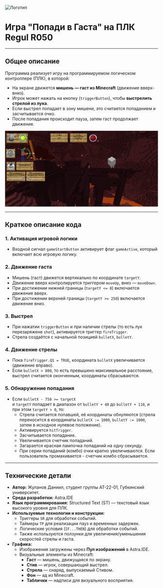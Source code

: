 ![Логотип](https://sun9-49.userapi.com/impf/vUR2BoEqxWBFxlS8bgegod-MgMnWHxT9cvgBVw/7VsKAznEPKc.jpg?size=1920x768&quality=95&crop=0,84,1000,399&sign=88e3cf3f330d2ae90aee2c89301d6698&type=cover_group)

# Игра "Попади в Гаста" на ПЛК Regul R050

---

## Общее описание

Программа реализует игру на программируемом логическом контроллере (ПЛК), в которой:

- На экране движется **мишень — гаст из Minecraft** (движение вверх-вниз).
- Игрок может нажать на кнопку (`triggerButton`), чтобы **выстрелить стрелой из лука**.
- Если выстрел попадает в зону мишени, это считается попаданием и засчитывается очко.
- После попадания происходит пауза, затем гаст продолжает движение.

![Игра](game.jpg)

---

## Краткое описание кода

### 1. Активация игровой логики

- Входной сигнал `gameStartButton` активирует флаг `gameActive`, который включает всю игровую логику.

### 2. Движение гаста

- Мишень (гаст) движется вертикально по координате `targetY`.
- Движение вверх контролируется триггером `moveUp`, вниз — `moveDown`.
- При достижении нижней границы (`targetY <= 0`) включается движение вверх.
- При достижении верхней границы (`targetY >= 250`) включается движение вниз.

### 3. Выстрел

- При нажатии `triggerButton` и при наличии стрелы (то есть лук перезаряжене `shot`), активируется триггер `fireTrigger`.
- Стрела создаётся с начальной позицией `bulletX`, `bulletY`.

### 4. Движение стрелы

- Пока `fireTrigger.Q1 = TRUE`, координата `bulletX` увеличивается (движение вправо).
- Если `bulletX > 800`, то есть превышено максимальное расстояние, выстрел считается оконченным, координаты сбрасываются.

### 5. Обнаружение попадания

- Если `bulletX - 750 >= targetX`  
  и `targetY` попадает в диапазон от `bulletY + 40` до `bulletY + 110`, и при этом `targetY > 0`, то:
  - Стрела считается попавшей, её координаты обнуляются (стрела переносится в координаты `bulletX := 1000`, `bulletY := 1000`, затем в исходное нулевое положение).
  - Активируется `hitTrigger`.
  - Засчитывается попадание.
  - Увеличивается счетчик попаданий.
  - Загарается красная лампочка попаданий на одну секунду.
  - При серии попаданий (комбо) очки кратно увеличиваются. Если пользователь промахивается - счетчик комбо сбрасывается.

---

## Технические детали

- **Автор:** Жуланов Даниил, студент группы АТ-22-01, Губкинский университет.
- **Среда разработки:** Astra.IDE  
- **Язык программирования:** Structured Text (ST) — текстовый язык высокого уровня для ПЛК.
- **Используемые технологии и конструкции:**
  - Триггеры `SR` для обработки событий.
  - Таймеры `TP` для реализации пауз и временных задержек.
  - Логические условия (`IF...THEN`) для обработки событий.
  - Также используются ползунки для увеличения/уменьшения скоростей стрелы и гаста.
- **Графика:**
  - Изображения загружены через **Пул изображений** в Astra.IDE.
  - Визуальные элементы из Minecraft:
    - **Гаст** — мишень, движущаяся по экрану.
    - **Стив** — игрок, совершающий выстрел.
    - **Стрела** — снаряд, выпускаемый Стивом.
    - **Фон** — ад из Minecraft.
    - **Таблички** — надписи для визуального восприятия.
